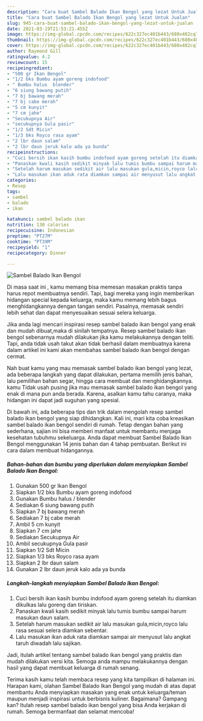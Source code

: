 ```yaml
---
description: "Cara buat Sambel Balado Ikan Bengol yang lezat Untuk Jualan"
title: "Cara buat Sambel Balado Ikan Bengol yang lezat Untuk Jualan"
slug: 945-cara-buat-sambel-balado-ikan-bengol-yang-lezat-untuk-jualan
date: 2021-03-19T21:53:21.455Z
image: https://img-global.cpcdn.com/recipes/622c327ec401b443/680x482cq70/sambel-balado-ikan-bengol-foto-resep-utama.jpg
thumbnail: https://img-global.cpcdn.com/recipes/622c327ec401b443/680x482cq70/sambel-balado-ikan-bengol-foto-resep-utama.jpg
cover: https://img-global.cpcdn.com/recipes/622c327ec401b443/680x482cq70/sambel-balado-ikan-bengol-foto-resep-utama.jpg
author: Raymond Gill
ratingvalue: 4.2
reviewcount: 15
recipeingredient:
- "500 gr Ikan Bengol"
- "1/2 bks Bumbu ayam goreng indofood"
- " Bumbu halus  blender"
- "6 siung bawang putih"
- "7 bj bawang merah"
- "7 bj cabe merah"
- "5 cm kunyit"
- "7 cm jahe"
- "Secukupnya Air"
- "secukupnya Gula pasir"
- "1/2 Sdt Micin"
- "1/3 bks Royco rasa ayam"
- "2 lbr daun salam"
- "2 lbr daun jeruk kalo ada ya bunda"
recipeinstructions:
- "Cuci bersih ikan kasih bumbu indofood ayam goreng setelah itu diamkan dikulkas lalu goreng dan tiriskan."
- "Panaskan kwali kasih sedikit minyak lalu tumis bumbu sampai harum masukan daun salam."
- "Setelah harum masukan sedikit air lalu masukan gula,micin,royco lalu rasa sesuai selera diamkan sebentar."
- "Lalu masukan ikan aduk rata diamkan sampai air menyusut lalu angkat taruh diwadah lalu sajikan."
categories:
- Resep
tags:
- sambel
- balado
- ikan

katakunci: sambel balado ikan 
nutrition: 130 calories
recipecuisine: Indonesian
preptime: "PT27M"
cooktime: "PT39M"
recipeyield: "1"
recipecategory: Dinner

---
```



![Sambel Balado Ikan Bengol](https://img-global.cpcdn.com/recipes/622c327ec401b443/680x482cq70/sambel-balado-ikan-bengol-foto-resep-utama.jpg)

Di masa  saat ini , kamu memang bisa memesan masakan praktis tanpa harus repot membuatnya sendiri. Tapi, bagi mereka yang ingin memberikan hidangan special kepada keluarga, maka kamu memang lebih bagus menghidangkannya dengan tangan sendiri. Pasalnya, memasak sendiri lebih sehat dan dapat menyesuaikan sesuai selera keluarga.

Jika anda lagi mencari inspirasi resep sambel balado ikan bengol yang enak dan mudah dibuat,maka di sinilah tempatnya. Resep sambel balado ikan bengol  sebenarnya mudah dilakukan jika kamu melakukannya dengan teliti. Tapi, anda tidak usah takut akan tidak berhasil dalam membuatnya 
karena dalam artikel ini kami akan membahas sambel balado ikan bengol dengan cermat.  



Nah buat kamu yang mau memasak sambel balado ikan bengol yang lezat, ada beberapa langkah yang dapat dilakukan, pertama memilih jenis bahan, lalu pemilihan bahan segar, hingga cara membuat dan menghidangkannya. kamu Tidak usah pusing jika mau memasak sambel balado ikan bengol yang enak di mana pun anda berada. Karena, asalkan kamu  tahu caranya, maka hidangan ini dapat jadi suguhan yang spesial.

Di bawah ini, ada beberapa tips dan trik dalam mengolah resep sambel balado ikan bengol yang siap dihidangkan. Kali ini, mari kita coba kreasikan sambel balado ikan bengol sendiri di rumah. Tetap dengan bahan yang sederhana, sajian ini bisa memberi manfaat untuk membantu menjaga kesehatan tubuhmu sekeluarga. Anda dapat membuat Sambel Balado Ikan Bengol menggunakan 14 jenis bahan dan 4 tahap pembuatan. Berikut ini cara dalam membuat hidangannya.

<!--inarticleads1-->

##### Bahan-bahan dan bumbu yang diperlukan dalam menyiapkan Sambel Balado Ikan Bengol:

1. Gunakan 500 gr Ikan Bengol
1. Siapkan 1/2 bks Bumbu ayam goreng indofood
1. Gunakan  Bumbu halus / blender
1. Sediakan 6 siung bawang putih
1. Siapkan 7 bj bawang merah
1. Sediakan 7 bj cabe merah
1. Ambil 5 cm kunyit
1. Siapkan 7 cm jahe
1. Sediakan Secukupnya Air
1. Ambil secukupnya Gula pasir
1. Siapkan 1/2 Sdt Micin
1. Siapkan 1/3 bks Royco rasa ayam
1. Siapkan 2 lbr daun salam
1. Gunakan 2 lbr daun jeruk kalo ada ya bunda




<!--inarticleads2-->

##### Langkah-langkah menyiapkan Sambel Balado Ikan Bengol:

1. Cuci bersih ikan kasih bumbu indofood ayam goreng setelah itu diamkan dikulkas lalu goreng dan tiriskan.
1. Panaskan kwali kasih sedikit minyak lalu tumis bumbu sampai harum masukan daun salam.
1. Setelah harum masukan sedikit air lalu masukan gula,micin,royco lalu rasa sesuai selera diamkan sebentar.
1. Lalu masukan ikan aduk rata diamkan sampai air menyusut lalu angkat taruh diwadah lalu sajikan.




Jadi, itulah artikel tentang  sambel balado ikan bengol  yang praktis dan mudah dilakukan versi kita. Semoga anda mampu melakukannya dengan hasil yang dapat membuat keluarga di rumah senang. 

Terima kasih kamu telah membaca resep yang kita tampilkan di halaman ini. Harapan kami, olahan  Sambel Balado Ikan Bengol yang mudah di atas dapat membantu Anda menyiapkan masakan yang enak untuk keluarga/teman maupun menjadi inspirasi untuk berbisnis kuliner. Bagaimana? Gampang kan? Itulah resep sambel balado ikan bengol yang bisa Anda kerjakan di rumah. Semoga bermanfaat dan selamat mencoba!

